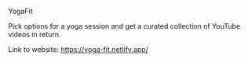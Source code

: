 YogaFit

Pick options for a yoga session and get a curated collection of YouTube videos in return.

Link to website: https://yoga-fit.netlify.app/
